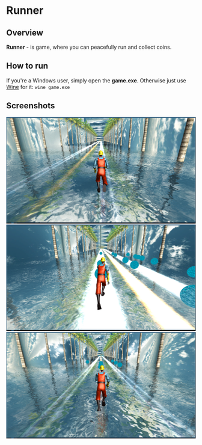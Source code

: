 # Runner

## Overview
**Runner** - is game, where you can peacefully run and collect coins.

## How to run
If you're a Windows user, simply open the **game.exe**. Otherwise just use [Wine](https://www.winehq.org/) for it:
	`wine game.exe`

## Screenshots

<img src="Screenshots/1.png"/>
<img src="Screenshots/2.png"/>
<img src="Screenshots/3.png"/>



